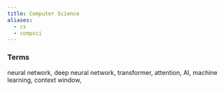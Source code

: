 ```yaml
---
title: Computer Science
aliases:
  - cs
  - compsci
---
```

### Terms
neural network, deep neural network, transformer, attention, AI, machine learning, context window, 
